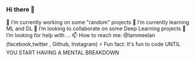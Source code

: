 ### Hi there 👋

🔭 I’m currently working on some "random" projects
🌱 I’m currently learning ML and DL
👯 I’m looking to collaborate on some Deep Learning projects
🤔 I’m looking for help with ...
📫 How to reach me: @Iammeelan (facebook,twitter , Github, Instagram)
⚡ Fun fact: It's fun to code UNTIL YOU START HAVING A MENTAL BREAKDOWN
